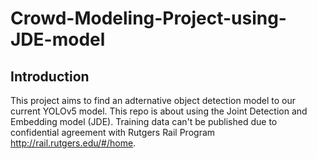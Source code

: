 # Crowd-Modeling-Project-using-JDE-model
## Introduction
This project aims to find an adternative object detection model to our current YOLOv5 model. This repo is about using the Joint Detection and Embedding model (JDE). Training data can't be published due to confidential agreement with Rutgers Rail Program http://rail.rutgers.edu/#/home.
